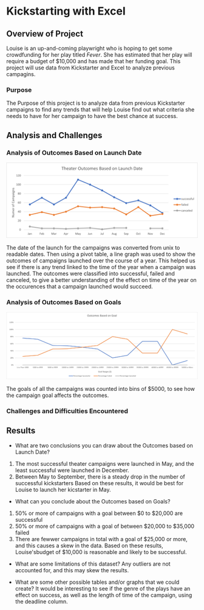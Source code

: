 # Kickstarting with Excel

## Overview of Project
Louise is an up-and-coming playwright who is hoping to get some crowdfunding for her play titled *Fever*. She has estimated that her play will require a budget of $10,000 and has made that her funding goal. This project will use data from Kickstarter and Excel to analyze previous campagins. 

### Purpose
The Purpose of this project is to analyze data from previous Kickstarter campaigns to find any trends that will help Louise find out what criteria she needs to have for her campaign to have the best chance at success.  

## Analysis and Challenges

### Analysis of Outcomes Based on Launch Date 
![Theater_Outcomes_vs_Launch](resources/Theater_Outcomes_vs_Launch.png)

The date of the launch for the campaigns was converted from unix to readable dates. Then using a pivot table, a line graph was used to show the outcomes of campaigns launched over the course of a year. This helped us see if there is any trend linked to the time of the year when a campaign was launched. The outcomes were classified into successful, failed and canceled, to give a better understanding of the effect on time of the year on the occurences that a campaign launched would succeed.

### Analysis of Outcomes Based on Goals
![Outcomes_vs_Goals](resources/Outcomes_vs_Goals.png)

The goals of all the campaigns was counted into bins of $5000, to see how the campaign goal affects the outcomes. 

### Challenges and Difficulties Encountered

## Results

- What are two conclusions you can draw about the Outcomes based on Launch Date?
1. The most successful theater campaigns were launched in May, and the least successful were launched in December. 
2. Between May to September, there is a steady drop in the number of successful kickstarters
Based on these results, it would be best for Louise to launch her kicstarter in May.

- What can you conclude about the Outcomes based on Goals?
1. 50% or more of campaigns with a goal between $0 to $20,000 are successful 
2. 50% or more of campaigns with a goal of between $20,000  to $35,000 failed 
3. There are fewwer campaigns in total with a goal of $25,000 or more, and this causes a skew in the data. 
Based on these results, Louise'sbudget of $10,000 is reasonable and likely to be successful. 

- What are some limitations of this dataset?
Any outliers are not accounted for, and this may skew the results. 

- What are some other possible tables and/or graphs that we could create? 
It would be interesting to see if the genre of the plays have an effect on success, as well as the length of time of the campaign, using the deadline column. 
